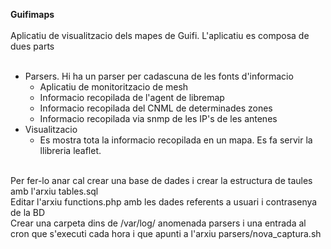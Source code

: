 <b>Guifimaps</b></br>
</br>
Aplicatiu de visualitzacio dels mapes de Guifi. L'aplicatiu es composa de dues parts</br>
</br>
  - Parsers. Hi ha un parser per cadascuna de les fonts d'informacio</br>
    - Aplicatiu de monitoritzacio de mesh</br>
    - Informacio recopilada de l'agent de libremap</br>
    - Informacio recopilada del CNML de determinades zones</br>
    - Informacio recopilada via snmp de les IP's de les antenes</br>
  - Visualitzacio</br>
    - Es mostra tota la informacio recopilada en un mapa. Es fa servir la llibreria leaflet.</br>
</br>
Per fer-lo anar cal crear una base de dades i crear la estructura de taules amb l'arxiu tables.sql<br/>
Editar l'arxiu functions.php amb les dades referents a usuari i contrasenya de la BD<br/>
Crear una carpeta dins de /var/log/ anomenada parsers i una entrada al cron que s'executi cada hora i que apunti a l'arxiu parsers/nova_captura.sh</br>
